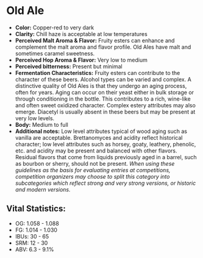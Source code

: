 # Old Ale

- **Color:** Copper-red to very dark
- **Clarity:** Chill haze is acceptable at low temperatures
- **Perceived Malt Aroma & Flavor:** Fruity esters can enhance and complement the malt aroma and flavor profile. Old Ales have malt and sometimes caramel sweetness.
- **Perceived Hop Aroma & Flavor:** Very low to medium
- **Perceived bitterness:** Present but minimal
- **Fermentation Characteristics:** Fruity esters can contribute to the character of these beers. Alcohol types can be varied and complex. A distinctive quality of Old Ales is that they undergo an aging process, often for years. Aging can occur on their yeast either in bulk storage or through conditioning in the bottle. This contributes to a rich, wine-like and often sweet oxidized character. Complex estery attributes may also emerge. Diacetyl is usually absent in these beers but may be present at very low levels.
- **Body:** Medium to full
- **Additional notes:** Low level attributes typical of wood aging such as vanilla are acceptable. Brettanomyces and acidity reflect historical character; low level attributes such as horsey, goaty, leathery, phenolic, etc. and acidity may be present and balanced with other flavors. Residual flavors that come from liquids previously aged in a barrel, such as bourbon or sherry, should not be present. _When using these guidelines as the basis for evaluating entries at competitions, competition organizers may choose to split this category into subcategories which reflect strong and very strong versions, or historic and modern versions._

## Vital Statistics:

- OG: 1.058 - 1.088
- FG: 1.014 - 1.030
- IBUs: 30 - 65
- SRM: 12 - 30
- ABV: 6.3 - 9.1%
